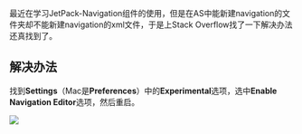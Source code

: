 最近在学习JetPack-Navigation组件的使用，但是在AS中能新建navigation的文件夹却不能新建navigation的xml文件，于是上Stack Overflow找了一下解决办法还真找到了。

## 解决办法

找到**Settings**（Mac是**Preferences**）中的**Experimental**选项，选中**Enable Navigation Editor**选项，然后重启。

![](https://simple-bucket-1257044365.cos.ap-chongqing.myqcloud.com/20181120114608.png)

